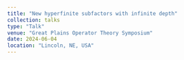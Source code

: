 ```yaml
---
title: "New hyperfinite subfactors with infinite depth"
collection: talks
type: "Talk"
venue: "Great Plains Operator Theory Symposium"
date: 2024-06-04
location: "Lincoln, NE, USA"
---
```


